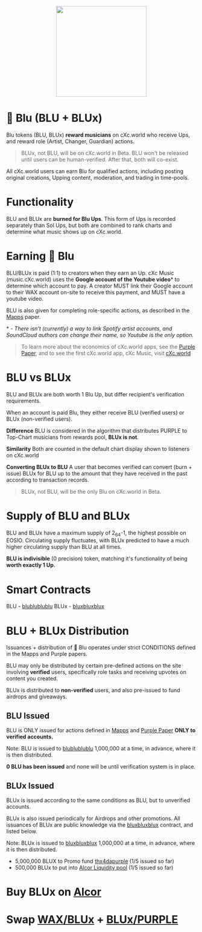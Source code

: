 <p align="center">
  <img width="240" height="240" src="https://ipfs.pink.gg/ipfs/QmTuUZvHmZwjAfJWSGgXAWV279rFBMcaZAuRbMDM3L7zUk">
</p>

# 🔵 Blu (BLU + BLUx)
Blu tokens (BLU, BLUx) **reward musicians** on cXc.world who receive Ups, and reward role (Artist, Changer, Guardian) actions.

> BLUx, not BLU, will be on cXc.world in Beta. BLU won't be released until users can be human-verified. After that, both will co-exist.

All cXc.world users can earn Blu for qualified actions, including posting original creations, Upping content, moderation, and trading in time-pools.


# Functionality
BLU and BLUx are **burned for Blu Ups**. This form of Ups is recorded separately than Sol Ups, but both are combined to rank charts and determine what music shows up on cXc.world.

# Earning 🔵 Blu
BLU/BLUx is paid (1:1) to creators when they earn an Up. cXc Music (music.cXc.world) uses the **Google account of the Youtube video*** to determine which account to pay. A creator MUST link their Google account to their WAX account on-site to receive this payment, and MUST have a youtube video.

BLU is also given for completing role-specific actions, as described in the [Mapps](https://docs.google.com/document/d/1YppJ2EYumRI2j0UHYdZh7NJMObMI_NfHgaFRLbjgBtw/preview) paper.

\* - *There isn't (currently) a way to link Spotify artist accounts, and SoundCloud authors can change their name, so Youtube is the only option.*



> To learn more about the economics of cXc.world apps, see the [Purple Paper](https://docs.google.com/document/d/1T2JH9J73WjgZ9-cULJAzrYvZzyPSXEA_fdgt21lHnDc/preview), and to see the first cXc.world app, cXc Music, visit [cXc.world](https://music.cxc.world)

# BLU vs BLUx
BLU and BLUx are both worth 1 Blu Up, but differ recipient's verification requirements.

When an account is paid Blu, they either receive BLU (verified users) or BLUx (non-verified users).

**Difference**
  BLU is considered in the algorithm that distributes PURPLE to Top-Chart musicians from rewards pool, **BLUx is not**.

**Similarity**
  Both are counted in the default chart display shown to listeners on cXc.world

**Converting BLUx to BLU**
  A user that becomes verified can convert (burn + issue) BLUx for BLU up to the amount that they have received in the past according to transaction records.

> BLUx, not BLU, will be the only Blu on cXc.world in Beta.

# Supply of BLU and BLUx
BLU and BLUx have a maximum supply of 2<sub>64</sub>-1, the highest possible on EOSIO. Circulating supply fluctuates, with BLUx predicted to have a much higher circulating supply than BLU at all times.

**BLU is indivisible** (0 precision) token, matching it's functionality of being **worth exactly 1 Up.**

# Smart Contracts
BLU - [blublublublu](https://wax.bloks.io/account/blublublublu)
BLUx - [bluxbluxblux](https://wax.bloks.io/account/bluxbluxblux)



# BLU + BLUx Distribution

Issuances + distribution of 🔵 Blu operates under strict CONDITIONS defined in the Mapps and Purple papers.

BLU may only be distributed by certain pre-defined actions on the site involving **verified** users, specifically role tasks and receiving upvotes on content you created.

BLUx is distributed to **non-verified** users, and also pre-issued to fund airdrops and giveaways.

## BLU Issued
BLU is ONLY issued for actions defined in [Mapps](https://docs.google.com/document/d/1YppJ2EYumRI2j0UHYdZh7NJMObMI_NfHgaFRLbjgBtw/preview) and [Purple Paper](https://docs.google.com/document/d/1T2JH9J73WjgZ9-cULJAzrYvZzyPSXEA_fdgt21lHnDc/preview) **ONLY to verified accounts.**

Note: BLU is issued to [blublublublu](https://wax.bloks.io/account/blublublublu) 1,000,000 at a time, in advance, where it is then distributed.  

**0 BLU has been issued** and none will be until verification system is in place.

## BLUx Issued
BLUx is issued according to the same conditions as BLU, but to unverified accounts.

BLUx is also issued periodically for Airdrops and other promotions. All issuances of BLUx are public knowledge via the [bluxbluxblux](https://wax.bloks.io/account/bluxbluxblux) contract, and listed below.

Note: BLUx is issued to [bluxbluxblux](https://wax.bloks.io/account/bluxbluxblux) 1,000,000 at a time, in advance, where it is then distributed.

- 5,000,000 BLUX to Promo fund [thx4dapurple](https://wax.bloks.io/account/thx4dapurple) (1/5 issued so far)
- 500,000 BLUx to put into [Alcor Liquidity pool](https://wax.alcor.exchange/swap?output=BLUX-bluxbluxblux&input=WAX-eosio.token) (1/5 issued so far)


# Buy BLUx on [Alcor](https://wax.alcor.exchange/trade/BLUX-bluxbluxblux_WAX-eosio.token)


# Swap [WAX/BLUx](https://wax.alcor.exchange/swap?output=BLUX-bluxbluxblux&input=WAX-eosio.token) + [BLUx/PURPLE](https://wax.alcor.exchange/swap?input=BLUX-bluxbluxblux&output=PURPLE-purplepurple)
